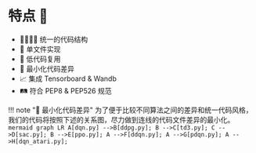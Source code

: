 # 特点 🤖

- 👨‍👩‍👧‍👦 统一的代码结构
- 📄 单文件实现
- 🐷 低代码复用
- 📐 最小化代码差异
- 📈 集成 Tensorboard & Wandb
- 🛤 符合 PEP8 & PEP526 规范

!!! note "📐 最小化代码差异"
    为了便于比较不同算法之间的差异和统一代码风格，我们的代码将按照下述的关系图，尽力做到连线的代码文件差异的最小化。
    ``` mermaid
    graph LR
    A[dqn.py] -->B[ddpg.py];
    B -->C[td3.py];
    C -->D[sac.py];
    B -->E[ppo.py];
    A -->F[ddqn.py];
    A -->G[pdqn.py];
    A -->H[dqn_atari.py];
    ```
